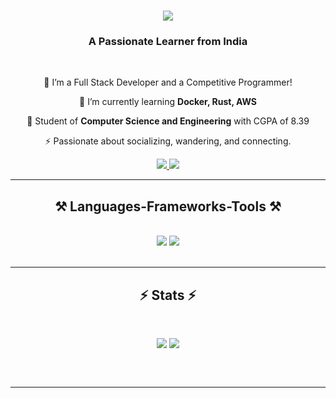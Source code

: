
<h1 align="center">
    <img src="https://readme-typing-svg.herokuapp.com/?font=Righteous&size=35&center=true&vCenter=true&width=500&height=70&duration=4000&lines=Hi+There!+👋;+I'm+Vinay+Kumar!;" />
</h1>

<h3 align="center">A Passionate Learner from India</h3>

<br/>

<div align="center">
 
 🔭 I’m a Full Stack Developer and a Competitive Programmer!
 
 🌱 I’m currently learning **Docker, Rust, AWS**

💬   Student of **Computer Science and Engineering** with CGPA of 8.39

⚡   Passionate about socializing, wandering, and connecting.

 </div>
 
<div align="center"> 
  <a href="mailto:vk96154.20@gmail.com">
    <img src="https://img.shields.io/badge/Gmail-333333?style=for-the-badge&logo=gmail&logoColor=red" />
  </a>
  <a href="https://www.linkedin.com/in/vinay-kumar-0818a81ab/" target="_blank">
    <img src="https://img.shields.io/badge/LinkedIn-0077B5?style=for-the-badge&logo=linkedin&logoColor=white" target="_blank" />
  </a>
<!--   <a href="https://salesp07.github.io" target="_blank">
     <img src="https://img.shields.io/badge/Portfolio-FF5722?style=for-the-badge&logo=todoist&logoColor=white" target="_blank" /> <!-- sqlite, safari, google-chrome are other good icon options -->
<!--   </a> -->
</div>

 <hr/>
 
<h2 align="center">⚒️ Languages-Frameworks-Tools ⚒️</h2>
<br/>
<div align="center">
    <img src="https://skillicons.dev/icons?i=react,bootstrap,html,css,vscode,github,tailwind,git,c,react" />
    <img src="https://skillicons.dev/icons?i=nodejs,python,javascript,typescript,express,firebase,mongodb,cpp,java,rust,mysql" /><br>
</div>

<br/>

<hr/>

<h2 align="center">⚡ Stats ⚡</h2>
<br>
<div align=center>
  <p style="display:flex; align=center; justify-content:center; ">
      <img src="https://github-readme-stats.vercel.app/api?username=kumar20vinay&theme=midnight-purple" style="margin-right:4px;">
      <img src="https://streak-stats.demolab.com/?user=kumar20vinay&theme=holi-theme">
  </p>
<!--   <img width=325 align="center" src="https://github-readme-stats.vercel.app/api/top-langs/?username=kumar20vinay&hide=HTML&langs_count=8&layout=compact&theme=react&border_radius=10&size_weight=0.5&count_weight=0.5&exclude_repo=github-readme-stats" alt="top langs" /> -->
</div>

<br/><br/>

<hr/>

<br/>

<br/>
